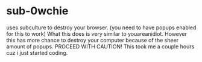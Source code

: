 # sub-0wchie
uses subculture to destroy your browser. (you need to have popups enabled for this to work)
What this does is very similar to youareanidiot. However this has more chance to destroy your computer because of the sheer amount of popups. PROCEED WITH CAUTION!
This took me a couple hours cuz i just started coding.
